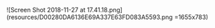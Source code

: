 ![Screen Shot 2018-11-27 at 17.41.18.png](resources/D00280DA6136E69A337E63FD083A5593.png =1655x783)
<br>